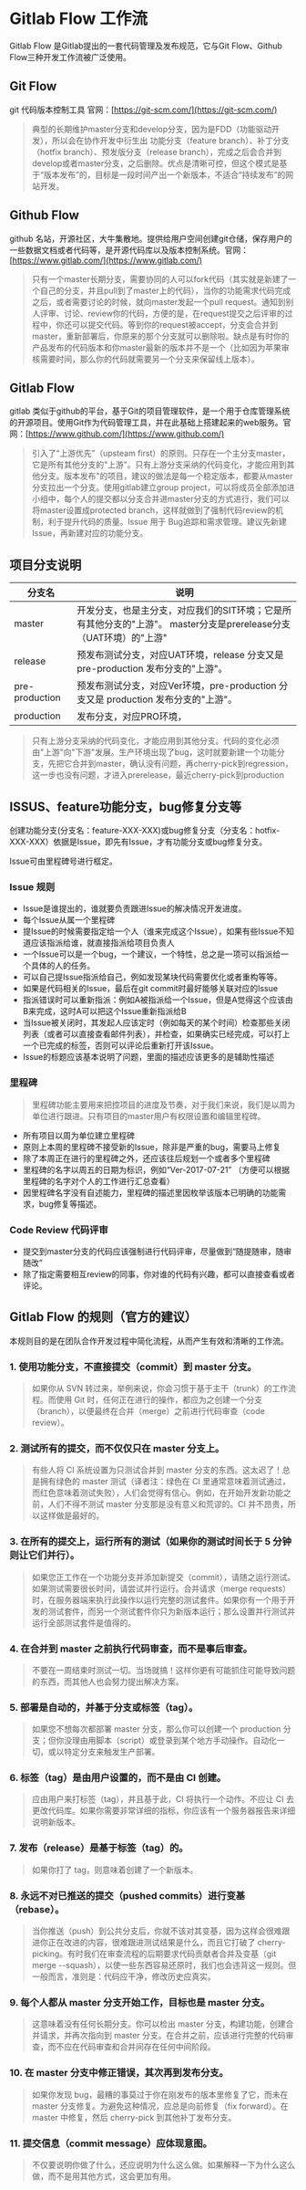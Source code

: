 # Gitlab Flow 工作流

Gitlab Flow 是Gitlab提出的一套代码管理及发布规范，它与Git Flow、Github Flow三种开发工作流被广泛使用。

## Git Flow

git 代码版本控制工具 官网：[https://git-scm.com/](https://git-scm.com/)

> 典型的长期维护master分支和develop分支，因为是FDD（功能驱动开发），所以会在协作开发中衍生出 功能分支（feature branch）、补丁分支（hotfix branch）、预发版分支（release branch），完成之后会合并到develop或者master分支，之后删除。优点是清晰可控，但这个模式是基于“版本发布”的，目标是一段时间产出一个新版本，不适合“持续发布”的网站开发。

## Github Flow

github 名站，开源社区，大牛集散地。提供给用户空间创建git仓储，保存用户的一些数据文档或者代码等，是开源代码库以及版本控制系统。官网：[https://www.gitlab.com/](https://www.gitlab.com/)

> 只有一个master长期分支，需要协同的人可以fork代码（其实就是新建了一个自己的分支，并且pull到了master上的代码），当你的功能需求代码完成之后，或者需要讨论的时候，就向master发起一个pull request。通知到别人评审、讨论、review你的代码，方便的是，在request提交之后评审的过程中，你还可以提交代码。等到你的request被accept，分支会合并到master，重新部署后，你原来的那个分支就可以删除啦。缺点是有时你的产品发布的代码版本和你master最新的版本并不是一个（比如因为苹果审核需要时间，那么你的代码就需要另一个分支来保留线上版本）。

## Gitlab Flow

gitlab 类似于github的平台，基于Git的项目管理软件，是一个用于仓库管理系统的开源项目。使用Git作为代码管理工具，并在此基础上搭建起来的web服务。官网：[https://www.github.com/](https://www.github.com/)

> 引入了“上游优先”（upsteam first）的原则。只存在一个主分支master，它是所有其他分支的"上游"。只有上游分支采纳的代码变化，才能应用到其他分支。版本发布"的项目，建议的做法是每一个稳定版本，都要从master分支拉出一个分支。使用gitlab建立group project，可以将成员全部添加进小组中，每个人的提交都以分支合并进master分支的方式进行，我们可以将master设置成protected branch，这样就做到了强制代码review的机制，利于提升代码的质量。Issue 用于 Bug追踪和需求管理。建议先新建 Issue，再新建对应的功能分支。

## 项目分支说明

| 分支名 | 说明 |
|-----|------|
| master | 开发分支，也是主分支，对应我们的SIT环境；它是所有其他分支的"上游"。 master分支是prerelease分支（UAT环境）的"上游"|
| release | 预发布测试分支，对应UAT环境，release 分支又是 pre-production 发布分支的"上游"。 |
| pre-production | 预发布测试分支，对应Ver环境，pre-production 分支又是 production 发布分支的"上游"。 |
| production | 发布分支，对应PRO环境， |

> 只有上游分支采纳的代码变化，才能应用到其他分支。代码的变化必须由"上游"向"下游"发展。生产环境出现了bug，这时就要新建一个功能分支，先把它合并到master，确认没有问题，再cherry-pick到regression，这一步也没有问题，才进入prerelease，最近cherry-pick到production

## ISSUS、feature功能分支，bug修复分支等

创建功能分支(分支名：feature-XXX-XXX)或bug修复分支（分支名：hotfix-XXX-XXX）依据是Issue，即先有Issue，才有功能分支或bug修复分支。

Issue可由里程碑号进行框定。

### Issue 规则

- Issue是谁提出的，谁就要负责跟进Issue的解决情况开发进度。
- 每个Issue从属一个里程碑
- 提Issue的时候需要指定给一个人（谁来完成这个Issue），如果有些Issue不知道应该指派给谁，就直接指派给项目负责人
- 一个Issue可以是一个bug，一个建议，一个特性，总之是一项可以指派给一个具体的人的任务。
- 可以自己提Issue指派给自己，例如发现某块代码需要优化或者重构等等。
- 如果是代码相关的Issue，最后在git commit时最好能够关联对应的Issue
- 指派错误时可以重新指派：例如A被指派给一个Issue，但是A觉得这个应该由B来完成，这时A可以把这个Issue重新指派给B
- 当Issue被关闭时，其发起人应该定时（例如每天的某个时间）检查那些关闭列表（或者可以直接查看邮件列表），并检查，如果确实已经完成，可以打上一个已完成的标签，否则可以评论后重新打开该Issue。
- Issue的标题应该基本说明了问题，里面的描述应该更多的是辅助性描述

### 里程碑

> 里程碑功能主要用来把控项目的进度及节奏，对于我们来说，我们是以周为单位进行跟进。只有项目的master用户有权限设置和编辑里程碑。

- 所有项目以周为单位建立里程碑
- 原则上本周的里程碑不接受新的Issue，除非是严重的bug，需要马上修复
- 除了本周正在进行的里程碑之外，还应该往后规划一个或者多个里程碑
- 里程碑的名字以周五的日期为标识，例如“Ver-2017-07-21” （方便可以根据里程碑的名字对个人的工作进行汇总查看）
- 因里程碑名字没有自述能力，里程碑的描述里因枚举该版本已明确的功能需求，bug修复等描述。

### Code Review 代码评审

- 提交到master分支的代码应该强制进行代码评审，尽量做到“随提随审，随审随改”
- 除了指定需要相互review的同事，你对谁的代码有兴趣，都可以直接查看或者评论。

## 

## Gitlab Flow 的规则（官方的建议）

本规则目的是在团队合作开发过程中简化流程，从而产生有效和清晰的工作流。

### 1. 使用功能分支，不直接提交（commit）到 master 分支。
> 如果你从 SVN 转过来，举例来说，你会习惯于基于主干（trunk）的工作流程。而使用 Git 时，任何正在进行的操作，都应为之创建一个分支（branch），以便最终在合并（merge）之前进行代码审查（code review）。

### 2. 测试所有的提交，而不仅仅只在 master 分支上。
> 有些人将 CI 系统设置为只测试合并到 master 分支的东西。这太迟了！总是拥有绿色的 master 测试（译者注：绿色在 CI 里通常意味着测试通过，而红色意味着测试失败），人们会觉得有信心。例如，在开始开发新功能之前，人们不得不测试 master 分支那是没有意义和荒谬的。CI 并不昂贵，所以这样做是最好的。

### 3. 在所有的提交上，运行所有的测试（如果你的测试时间长于 5 分钟则让它们并行）。

> 如果您正工作在一个功能分支并添加新提交（commit），请随之运行测试。如果测试需要很长时间，请尝试并行运行。合并请求（merge requests）时，在服务器端来执行此操作以运行完整的测试套件。如果你有一个用于开发的测试套件，而另一个测试套件你只为新版本运行；那么设置并行测试并运行全部测试套件是值得的。

### 4. 在合并到 master 之前执行代码审查，而不是事后审查。

> 不要在一周结束时测试一切。当场就搞！这样你更有可能抓住可能导致问题的东西，而其他人也会努力提出解决方案。

### 5. 部署是自动的，并基于分支或标签（tag）。

> 如果您不想每次都部署 master 分支，那么你可以创建一个 production 分支；但你没理由用脚本（script）或登录到某个地方手动操作。自动化一切，或以特定分支来触发生产部署。

### 6. 标签（tag）是由用户设置的，而不是由 CI 创建。

> 应由用户来打标签（tag），并且基于此，CI 将执行一个动作。不应让 CI 去更改代码库。如果你需要非常详细的指标，你应该有一个服务器报告来详细说明新版本。

### 7. 发布（release）是基于标签（tag）的。

> 如果你打了 tag，则意味着创建了一个新版本。

### 8. 永远不对已推送的提交（pushed commits）进行变基（rebase）。

> 当你推送（push）到公共分支后，你就不该对其变基，因为这样会很难跟进你正在改进的内容，很难跟进测试结果是什么，而且它打破了 cherry-picking。有时我们在审查流程的后期要求代码贡献者合并及变基（git merge --squash），以使一些东西容易还原时，我们也会违背这一规则。但一般而言，准则是：代码应干净，修改历史应真实。

### 9. 每个人都从 master 分支开始工作，目标也是 master 分支。

> 这意味着没有任何长期分支。你可以检出 master 分支，构建功能，创建合并请求，并再次指向到 master 分支。在合并之前，应该进行完整的代码审查，而不应在代码审查和合并间存在任何中间阶段。

### 10. 在 master 分支中修正错误，其次再到发布分支。

> 如果你发现 bug，最糟的事莫过于你在刚发布的版本里修复了它，而未在 master 分支修复。为避免这种情况，应总是向前修复（fix forward）。在 master 中修复，然后 cherry-pick 到其他补丁发布分支。

### 11. 提交信息（commit message）应体现意图。

> 不仅要说明你做了什么，还应说明为什么这么做。如果解释一下为什么这么做，而不是用其他方式，这会更加有用。




